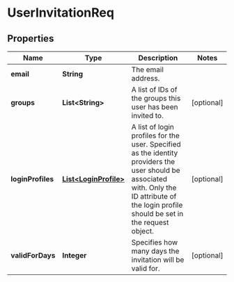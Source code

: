 
# UserInvitationReq

## Properties
Name | Type | Description | Notes
------------ | ------------- | ------------- | -------------
**email** | **String** | The email address. | 
**groups** | **List&lt;String&gt;** | A list of IDs of the groups this user has been invited to. |  [optional]
**loginProfiles** | [**List&lt;LoginProfile&gt;**](LoginProfile.md) | A list of login profiles for the user. Specified as the identity providers the user should be associated with. Only the ID attribute of the login profile should be set in the request object. |  [optional]
**validForDays** | **Integer** | Specifies how many days the invitation will be valid for. |  [optional]



